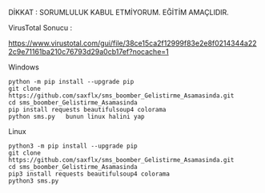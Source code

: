   DİKKAT : SORUMLULUK KABUL ETMİYORUM. EĞİTİM AMAÇLIDIR.  

  VirusTotal Sonucu :  

   https://www.virustotal.com/gui/file/38ce15ca2f12999f83e2e8f0214344a222c9e71161ba210c76793d29a0cb17ef?nocache=1  
    

  Windows  

    python -m pip install --upgrade pip
    git clone https://github.com/saxflx/sms_boomber_Gelistirme_Asamasinda.git    
    cd sms_boomber_Gelistirme_Asamasinda  
    pip install requests beautifulsoup4 colorama
    python sms.py   bunun linux halini yap
 

  Linux  

    python3 -m pip install --upgrade pip  
    git clone https://github.com/saxflx/sms_boomber_Gelistirme_Asamasinda.git  
    cd sms_boomber_Gelistirme_Asamasinda  
    pip3 install requests beautifulsoup4 colorama  
    python3 sms.py  

